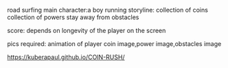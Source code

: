 road surfing
main character:a boy running
storyline: collection of coins
            collection of powers
            stay away from obstacles

score: depends on longevity of the player on the screen

pics required: animation of player
    coin image,power image,obstacles image
   
  
https://kuberapaul.github.io/COIN-RUSH/
